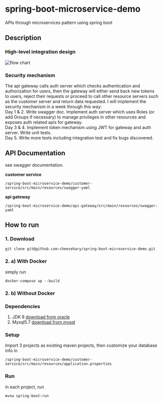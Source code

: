 # spring-boot-microservice-demo

APIs through microservices pattern using spring boot

## Description

### High-level integration design

![flow chart](https://user-images.githubusercontent.com/19163855/66541855-6edd9c00-eb7c-11e9-89e2-2964c49c3d32.png)

### Security mechanism

The api gateway calls auth server which checks authentication and authorization for users, then the gateway will either send back new tokens to users, reject their requests or proceed to call other resource servers such as the customer server and return data requested. I will implement the security mechanism in a week through this way:  
Day 1 & 2. Write swagger doc. Implement auth server which uses Roles (or add Groups if necessary) to manage privileges in other resources and exposes auth related apis for gateway.  
Day 3 & 4. Implement token mechanism using JWT for gateway and auth server. Write unit tests.  
Day 5. Write more tests including integration test and fix bugs discovered.  

## API Documentation

see swagger documentation.

**customer service**
```
/spring-boot-microservice-demo/customer-service/src/main/resources/swagger-yaml 
```
**api gateway**
```
/spring-boot-microservice-demo/api-gateway/src/main/resources/swagger-yaml 
```

## How to run

### 1. Download
 ```
 git clone git@github.com:cheesehary/spring-boot-microservice-demo.git
 ```
 
### 2. a) With Docker

simply run
 ```
 docker-compose up --build
 ```

### 2. b) Without Docker

### Dependencies

 1. JDK 8
	 [download from oracle](https://www.oracle.com/technetwork/java/javase/downloads/jdk8-downloads-2133151.html)
 2. Mysql5.7
	 [download from mysql](https://dev.mysql.com/downloads/mysql/5.7.html)
	 
### Setup

Import 3 projects as existing maven projects, then customize your database info in 
```
/spring-boot-microservice-demo/customer-service/src/main/resources/application.properties 
```

### Run

in each project, run
```
mvnw spring-boot:run
```
